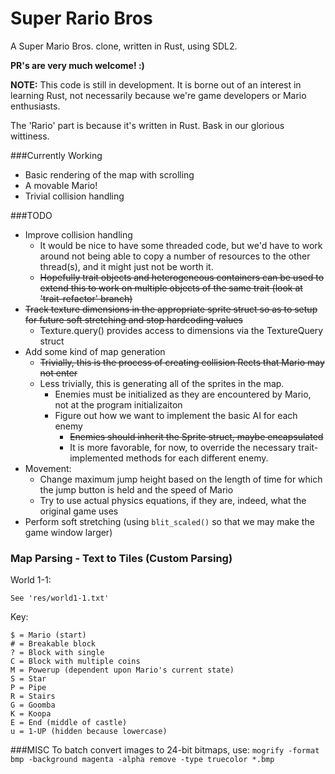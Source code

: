 Super Rario Bros
================

A Super Mario Bros. clone, written in Rust, using SDL2.

**PR's are very much welcome! :)**

**NOTE:** This code is still in development. It is borne out of an interest in
learning Rust, not necessarily because we're game developers or Mario
enthusiasts.

The 'Rario' part is because it's written in Rust. Bask in our glorious wittiness.

###Currently Working
- Basic rendering of the map with scrolling
- A movable Mario!
- Trivial collision handling

###TODO
- Improve collision handling
    - It would be nice to have some threaded code, but we'd have to work around
      not being able to copy a number of resources to the other thread(s), and
      it might just not be worth it.
    - <del>Hopefully trait objects and heterogeneous containers can be used to
      extend this to work on multiple objects of the same trait (look at
      'trait-refactor' branch)</del>
- <del>Track texture dimensions in the appropriate sprite struct so as to setup
  for future soft stretching and stop hardcoding values</del>
    - Texture.query() provides access to dimensions via the TextureQuery struct
- Add some kind of map generation
    - <del>Trivially, this is the process of creating collision Rects that Mario may
      not enter</del>
    - Less trivially, this is generating all of the sprites in the map.
        - Enemies must be initialized as they are encountered by Mario, not at
          the program initializaiton
        - Figure out how we want to implement the basic AI for each enemy
            - <del>Enemies should inherit the Sprite struct, maybe
              encapsulated</del>
            - It is more favorable, for now, to override the necessary
              trait-implemented methods for each different enemy.
- Movement:
    - Change maximum jump height based on the length of time for which the jump
      button is held and the speed of Mario
    - Try to use actual physics equations, if they are, indeed, what the
      original game uses
- Perform soft stretching (using `blit_scaled()` so that we may make the game
  window larger)

### Map Parsing - Text to Tiles (Custom Parsing)
World 1-1:
```
See 'res/world1-1.txt'
```
Key:
```
$ = Mario (start)
# = Breakable block
? = Block with single
C = Block with multiple coins
M = Powerup (dependent upon Mario's current state)
S = Star
P = Pipe
R = Stairs
G = Goomba
K = Koopa
E = End (middle of castle)
u = 1-UP (hidden because lowercase)
```

###MISC
To batch convert images to 24-bit bitmaps, use: `mogrify -format bmp -background magenta -alpha remove -type truecolor *.bmp`
